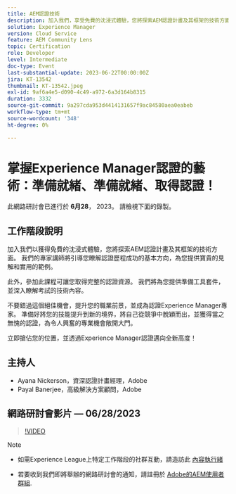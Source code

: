 ```yaml
---
title: AEM認證技術
description: 加入我們，享受免費的沈浸式體驗，您將探索AEM認證計畫及其框架的技術方面。 我們的專家講師將引導您瞭解成功認證歷程的基本方向，為您提供寶貴的見解和實用的範例。此外，參加此課程後，您將可獲得全面的認證資源。 我們將為您提供準備工具套件，並深入瞭解考試的技術內容。不要錯過這個絕佳的機會，以提升您的職業前景，並成為認證Experience Manager專家。 準備好將您的技能提升到新的境界，將自己從競爭中脫穎而出，並獲得當之無愧的認證，這將為激動人心的專業機會敞開大門。立即搶佔您的位置，並透過Experience Manager認證踏上新的高峰！
solution: Experience Manager
version: Cloud Service
feature: AEM Community Lens
topic: Certification
role: Developer
level: Intermediate
doc-type: Event
last-substantial-update: 2023-06-22T00:00:00Z
jira: KT-13542
thumbnail: KT-13542.jpeg
exl-id: 9af6a4e5-d090-4c49-a972-6a3d164b8315
duration: 3332
source-git-commit: 9a297cda953d4414131657f9ac84580aea0eabeb
workflow-type: tm+mt
source-wordcount: '348'
ht-degree: 0%

---
```


# 掌握Experience Manager認證的藝術：準備就緒、準備就緒、取得認證！

此網路研討會已進行於 **6月28**， 2023。 請檢視下面的錄製。

## 工作階段說明

加入我們以獲得免費的沈浸式體驗，您將探索AEM認證計畫及其框架的技術方面。 我們的專家講師將引導您瞭解認證歷程成功的基本方向，為您提供寶貴的見解和實用的範例。

此外，參加此課程可讓您取得完整的認證資源。 我們將為您提供準備工具套件，並深入瞭解考試的技術內容。

不要錯過這個絕佳機會，提升您的職業前景，並成為認證Experience Manager專家。 準備好將您的技能提升到新的境界，將自己從競爭中脫穎而出，並獲得當之無愧的認證，為令人興奮的專業機會敞開大門。

立即搶佔您的位置，並透過Experience Manager認證邁向全新高度！

## 主持人

* Ayana Nickerson，資深認證計畫經理，Adobe
* Payal Banerjee，高級解決方案顧問，Adobe

## 網路研討會影片 — 06/28/2023

>[!VIDEO](https://video.tv.adobe.com/v/3421028)

>[!NOTE]
>
>* 如需Experience League上特定工作階段的社群互動，請造訪此 [內容執行緒](https://adobe.ly/3p2CmbA)
>
>* 若要收到我們即將舉辦的網路研討會的通知，請註冊於 [Adobe的AEM使用者群組](https://aem-augs.adobe.com/).
